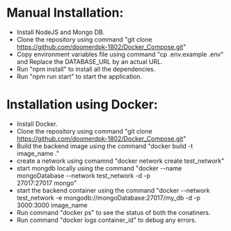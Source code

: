 # Manual Installation:

- Install NodeJS and Mongo DB.
- Clone the repository using command "git clone https://github.com/doomerdpk-1802/Docker_Compose.git"
- Copy environment variables file using command "cp .env.example .env" and Replace the DATABASE_URL by an actual URL.
- Run "npm install" to install all the dependencies.
- Run "npm run start" to start the application.


# Installation using Docker:

  - Install Docker.
  - Clone the repository using command "git clone https://github.com/doomerdpk-1802/Docker_Compose.git"
  - Build the backend image using the command "docker build -t image_name ."
  - create a network using comamnd "docker network create test_network"
  - start mongdb locally using the command "docker --name mongoDatabase --network test_network -d -p    
    27017:27017 mongo"
  - start the backend container using the command "docker --network test_network -e 
    mongodb://mongoDatabase:27017/my_db -d -p 3000:3000 image_name
  - Run command "docker ps" to see the status of both the conatiners.
  - Run command "docker logs container_id" to debug any errors.